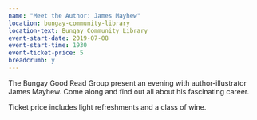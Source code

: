 ```yaml
---
name: "Meet the Author: James Mayhew"
location: bungay-community-library
location-text: Bungay Community Library
event-start-date: 2019-07-08
event-start-time: 1930
event-ticket-price: 5
breadcrumb: y
---
```


The Bungay Good Read Group present an evening with author-illustrator James Mayhew. Come along and find out all about his fascinating career.

Ticket price includes light refreshments and a class of wine.
